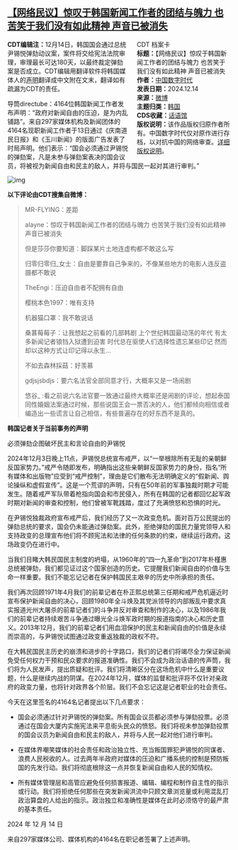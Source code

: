 <!--1734216956000-->
[【网络民议】惊叹于韩国新闻工作者的团结与魄力 也苦笑于我们没有如此精神 声音已被消失](https://chinadigitaltimes.net/chinese/713995.html)
------

<div style="width:42%;float:right;padding-left:20px;"><div class="su-spoiler su-spoiler-style-fancy su-spoiler-icon-chevron-circle" data-scroll-offset="0" data-anchor-in-url="no"><div class="su-spoiler-title" tabindex="0" role="button"><span class="su-spoiler-icon"></span>CDT 档案卡</div><div class="su-spoiler-content su-u-clearfix su-u-trim"><strong>标题：</strong>【网络民议】惊叹于韩国新闻工作者的团结与魄力 也苦笑于我们没有如此精神 声音已被消失<br><strong>作者：</strong><a href="https://chinadigitaltimes.net/space/中国数字时代" target="_blank">中国数字时代</a><br><strong>发表日期：</strong>2024.12.14<br><strong>来源：</strong><a href="" target="_blank">微博</a><br><strong>主题归类：</strong><a href="https://chinadigitaltimes.net/space/韩国" target="_blank">韩国</a><br><strong>CDS收藏：</strong><a href="https://chinadigitaltimes.net/space/%E8%AF%9D%E8%AF%AD%E9%A6%86" target="_blank" rel="noopener">话语馆</a><br><strong>版权说明：</strong>该作品版权归原作者所有。中国数字时代仅对原作进行存档，以对抗中国的网络审查。<a href="https://chinadigitaltimes.net/chinese/copyright">详细版权说明</a>。</div></div></div><p><strong>CDT编辑注：</strong>12月14日，韩国国会通过总统尹锡悦弹劾动议案，案件将交给宪法法院审理，审理最长可达180天，以最终裁定弹劾案是否成立。CDT编辑用翻译软件将韩国媒体人的<a href="https://www.mediatoday.co.kr/news/articleView.html?idxno=323081" title="声明">声明</a>翻译成中文附在文末，翻译如有疏漏为CDT的责任。</p><p>导筒directube：4164位韩国新闻工作者发布声明：“政府对新闻自由的压迫，是为内乱铺路”。来自297家媒体机构及新闻团体的4164名现职新闻工作者于13日通过《庆南道民日报》和《玉川新闻》的版面广告发表了时局声明。他们表示：“国会必须通过尹锡悦的弹劾案，凡是未参与弹劾案表决的国会议员，将被视为新闻自由和民主的敌人，并将与国民一起对其进行审判。”</p><p><img decoding="async" src="https://chinadigitaltimes.net/chinese/files/2024/12/006YD9ptly1hwk5yci1zuj30u016ytv4.jpg" alt="img"></p><p><strong>以下评论由CDT搜集自微博：</strong></p><blockquote><p>MR-FLYING：差距</p><p>alayne：惊叹于韩国新闻工作者的团结与魄力 也苦笑于我们没有如此精神 声音已被消失</p><p>但是莎莎你要知道：脚踩某片土地连虚构都不敢这么写</p><p>归零归零归_女士：自由是要靠自己争来的，不像某些地方的电影人连反盗摄都不敢说</p><p>TheEngi：压迫自由者不配拥有自由</p><p>樱桃本色1997：唯有支持</p><p>机器猫口罩：我不敢说话</p><p>桑葚莓莓子：让我想起之前看的几部韩剧 上个世纪韩国最动荡的年代 有太多新闻记者锒铛入狱遭到迫害 时代总在驱使人们选择性遗忘某些印记 然而却以这种方式让印记得以永生…</p><p>不如去森林採菇：好羡慕</p><p>gdjsjsbdjs：要六名法官全部同意才行，大概率又是一场闹剧</p><p>悠谷_ :看之前说六名法官要一致通过最终大概率还是闹剧的评论，想起泰国同性婚姻法案通过时候，那些说国王会一票否决的人，他们都倾向相信或者编造出一些谎言让自己相信，有些普遍存在的好东西不是真的。</p></blockquote><p><strong>韩国记者关于当前事务的声明</strong></p><p>必须弹劾企图破坏民主和言论自由的尹锡悦</p><p>2024年12月3日晚上11点，尹锡悦总统宣布戒严，以“一举根除所有无耻的亲朝鲜反国家势力。”戒严令随即发布，明确指出这些亲朝鲜反国家势力的身份，指名“所有媒体和出版物”应受到“戒严控制”，理由是它们散布无法明确定义的“假新闻、舆论操纵和虚假宣传”。这是一个荒谬的声明，只有在50年前的军事独裁时期才可能发生。随着戒严军队带着枪指向国会和市民侵入，所有在韩国的记者都回忆起军政时期对新闻的审查和控制，他们曾被军靴践踏，度过了充满愤怒和恐惧的时光。</p><p>在尹锡悦独裁政府宣布戒严后，我们经历了又一次政变危机。面对百万公民提出的弹劾总统的要求，国会仍未能通过弹劾案。此外，拒绝弹劾的国民力量党领导人和支持政变的总理宣布他们将不顾宪法和法律的任何条款的约束，继续运行政府。这场政变仍在进行中。</p><p>当我们目睹大韩民国民主制度的坍塌，从1960年的“四一九革命”到2017年朴槿惠总统被弹劾，我们都见证过这个国家创造的历史。它提醒我们新闻自由的价值与生命一样重要。我们不能忘记记者在保护韩国民主艰辛的历史中所承担的责任。</p><p>我们再次回顾1971年4月我们的前辈记者在朴正熙总统第三任期和戒严危机逼近时宣布保护新闻自由的决心，回顾1980年全斗焕及其党派领导的内部叛乱中要求真实报道光州大屠杀的前辈记者们的斗争并反对审查和制作的决心，以及1986年我们的前辈记者持续艰苦斗争通过曝光全斗焕军政时期的报道指南的决心和历史意义。2013年12月，我们的前辈记者们用血泪保护的民主和新闻自由的价值是永续而崇高的，与尹锡悦试图通过政变重返独裁的政权不符。</p><p>在大韩民国民主历史的崩溃和进步的十字路口，我们的记者们将竭尽全力保证新闻免受任何权力干预和民众要求的报道准确性。我们不会成为政治话语的传声筒，我们将为人民发声，提出质疑和批评。我们将清晰区分在这场危机中什么是重要议题，什么是继续内战的阴谋。在2024年12月，媒体的监督和批评将不仅针对亲政府的政变力量，也将针对政界各个阶层。我们不会忘记这是记者职业的社会责任。</p><p>今天在这里签名的4164名记者提出以下几点要求：</p><ul><li><p>国会必须通过针对尹锡悦的弹劾案。所有国会议员都必须参与弹劾投票。必须通过在国会大厦内实施宪法来平息街头民众的愤怒。我们将视未参加弹劾投票的国会议员为新闻自由和民主的敌人，并将与人民一起对他们进行审判。</p></li><li><p>在媒体界嘲笑媒体的社会责任和政治独立性、充当叛国罪犯尹锡悦的同谋者、浪费人民税收的人。过去两年半政府对媒体的压迫和广播系统的控制是预防叛国的先发行动。我们将彻底根除这一点并恢复新闻自由和人民的知情权。</p></li><li><p>所有媒体管理层和高管应避免任何损害报道、编辑、编程和制作自主性的指示或行动。我们将拒绝任何那些在突发新闻洪流中只顾文章浏览量或利用混乱打政治算盘的人给出的指示。政治独立和准确性是媒体在此时必须恪守的最严肃的基本责任。</p></li></ul><p>2024 年 12 月 14 日</p><p>来自297家媒体公司、媒体机构的4164名在职记者签署了上述声明。</p><div class="addtoany_share_save_container addtoany_content addtoany_content_bottom"><div class="a2a_kit a2a_kit_size_32 addtoany_list" data-a2a-url="https://chinadigitaltimes.net/chinese/713995.html" data-a2a-title="【网络民议】惊叹于韩国新闻工作者的团结与魄力 也苦笑于我们没有如此精神 声音已被消失"><a class="a2a_button_facebook" href="https://www.addtoany.com/add_to/facebook?linkurl=https%3A%2F%2Fchinadigitaltimes.net%2Fchinese%2F713995.html&amp;linkname=%E3%80%90%E7%BD%91%E7%BB%9C%E6%B0%91%E8%AE%AE%E3%80%91%E6%83%8A%E5%8F%B9%E4%BA%8E%E9%9F%A9%E5%9B%BD%E6%96%B0%E9%97%BB%E5%B7%A5%E4%BD%9C%E8%80%85%E7%9A%84%E5%9B%A2%E7%BB%93%E4%B8%8E%E9%AD%84%E5%8A%9B%20%E4%B9%9F%E8%8B%A6%E7%AC%91%E4%BA%8E%E6%88%91%E4%BB%AC%E6%B2%A1%E6%9C%89%E5%A6%82%E6%AD%A4%E7%B2%BE%E7%A5%9E%20%E5%A3%B0%E9%9F%B3%E5%B7%B2%E8%A2%AB%E6%B6%88%E5%A4%B1" title="Facebook" rel="nofollow noopener" target="_blank"></a><a class="a2a_button_twitter" href="https://www.addtoany.com/add_to/twitter?linkurl=https%3A%2F%2Fchinadigitaltimes.net%2Fchinese%2F713995.html&amp;linkname=%E3%80%90%E7%BD%91%E7%BB%9C%E6%B0%91%E8%AE%AE%E3%80%91%E6%83%8A%E5%8F%B9%E4%BA%8E%E9%9F%A9%E5%9B%BD%E6%96%B0%E9%97%BB%E5%B7%A5%E4%BD%9C%E8%80%85%E7%9A%84%E5%9B%A2%E7%BB%93%E4%B8%8E%E9%AD%84%E5%8A%9B%20%E4%B9%9F%E8%8B%A6%E7%AC%91%E4%BA%8E%E6%88%91%E4%BB%AC%E6%B2%A1%E6%9C%89%E5%A6%82%E6%AD%A4%E7%B2%BE%E7%A5%9E%20%E5%A3%B0%E9%9F%B3%E5%B7%B2%E8%A2%AB%E6%B6%88%E5%A4%B1" title="Twitter" rel="nofollow noopener" target="_blank"></a><a class="a2a_button_telegram" href="https://www.addtoany.com/add_to/telegram?linkurl=https%3A%2F%2Fchinadigitaltimes.net%2Fchinese%2F713995.html&amp;linkname=%E3%80%90%E7%BD%91%E7%BB%9C%E6%B0%91%E8%AE%AE%E3%80%91%E6%83%8A%E5%8F%B9%E4%BA%8E%E9%9F%A9%E5%9B%BD%E6%96%B0%E9%97%BB%E5%B7%A5%E4%BD%9C%E8%80%85%E7%9A%84%E5%9B%A2%E7%BB%93%E4%B8%8E%E9%AD%84%E5%8A%9B%20%E4%B9%9F%E8%8B%A6%E7%AC%91%E4%BA%8E%E6%88%91%E4%BB%AC%E6%B2%A1%E6%9C%89%E5%A6%82%E6%AD%A4%E7%B2%BE%E7%A5%9E%20%E5%A3%B0%E9%9F%B3%E5%B7%B2%E8%A2%AB%E6%B6%88%E5%A4%B1" title="Telegram" rel="nofollow noopener" target="_blank"></a><a class="a2a_button_reddit" href="https://www.addtoany.com/add_to/reddit?linkurl=https%3A%2F%2Fchinadigitaltimes.net%2Fchinese%2F713995.html&amp;linkname=%E3%80%90%E7%BD%91%E7%BB%9C%E6%B0%91%E8%AE%AE%E3%80%91%E6%83%8A%E5%8F%B9%E4%BA%8E%E9%9F%A9%E5%9B%BD%E6%96%B0%E9%97%BB%E5%B7%A5%E4%BD%9C%E8%80%85%E7%9A%84%E5%9B%A2%E7%BB%93%E4%B8%8E%E9%AD%84%E5%8A%9B%20%E4%B9%9F%E8%8B%A6%E7%AC%91%E4%BA%8E%E6%88%91%E4%BB%AC%E6%B2%A1%E6%9C%89%E5%A6%82%E6%AD%A4%E7%B2%BE%E7%A5%9E%20%E5%A3%B0%E9%9F%B3%E5%B7%B2%E8%A2%AB%E6%B6%88%E5%A4%B1" title="Reddit" rel="nofollow noopener" target="_blank"></a><a class="a2a_button_whatsapp" href="https://www.addtoany.com/add_to/whatsapp?linkurl=https%3A%2F%2Fchinadigitaltimes.net%2Fchinese%2F713995.html&amp;linkname=%E3%80%90%E7%BD%91%E7%BB%9C%E6%B0%91%E8%AE%AE%E3%80%91%E6%83%8A%E5%8F%B9%E4%BA%8E%E9%9F%A9%E5%9B%BD%E6%96%B0%E9%97%BB%E5%B7%A5%E4%BD%9C%E8%80%85%E7%9A%84%E5%9B%A2%E7%BB%93%E4%B8%8E%E9%AD%84%E5%8A%9B%20%E4%B9%9F%E8%8B%A6%E7%AC%91%E4%BA%8E%E6%88%91%E4%BB%AC%E6%B2%A1%E6%9C%89%E5%A6%82%E6%AD%A4%E7%B2%BE%E7%A5%9E%20%E5%A3%B0%E9%9F%B3%E5%B7%B2%E8%A2%AB%E6%B6%88%E5%A4%B1" title="WhatsApp" rel="nofollow noopener" target="_blank"></a><a class="a2a_button_email" href="https://www.addtoany.com/add_to/email?linkurl=https%3A%2F%2Fchinadigitaltimes.net%2Fchinese%2F713995.html&amp;linkname=%E3%80%90%E7%BD%91%E7%BB%9C%E6%B0%91%E8%AE%AE%E3%80%91%E6%83%8A%E5%8F%B9%E4%BA%8E%E9%9F%A9%E5%9B%BD%E6%96%B0%E9%97%BB%E5%B7%A5%E4%BD%9C%E8%80%85%E7%9A%84%E5%9B%A2%E7%BB%93%E4%B8%8E%E9%AD%84%E5%8A%9B%20%E4%B9%9F%E8%8B%A6%E7%AC%91%E4%BA%8E%E6%88%91%E4%BB%AC%E6%B2%A1%E6%9C%89%E5%A6%82%E6%AD%A4%E7%B2%BE%E7%A5%9E%20%E5%A3%B0%E9%9F%B3%E5%B7%B2%E8%A2%AB%E6%B6%88%E5%A4%B1" title="Email" rel="nofollow noopener" target="_blank"></a><a class="a2a_button_copy_link" href="https://www.addtoany.com/add_to/copy_link?linkurl=https%3A%2F%2Fchinadigitaltimes.net%2Fchinese%2F713995.html&amp;linkname=%E3%80%90%E7%BD%91%E7%BB%9C%E6%B0%91%E8%AE%AE%E3%80%91%E6%83%8A%E5%8F%B9%E4%BA%8E%E9%9F%A9%E5%9B%BD%E6%96%B0%E9%97%BB%E5%B7%A5%E4%BD%9C%E8%80%85%E7%9A%84%E5%9B%A2%E7%BB%93%E4%B8%8E%E9%AD%84%E5%8A%9B%20%E4%B9%9F%E8%8B%A6%E7%AC%91%E4%BA%8E%E6%88%91%E4%BB%AC%E6%B2%A1%E6%9C%89%E5%A6%82%E6%AD%A4%E7%B2%BE%E7%A5%9E%20%E5%A3%B0%E9%9F%B3%E5%B7%B2%E8%A2%AB%E6%B6%88%E5%A4%B1" title="Copy Link" rel="nofollow noopener" target="_blank"></a><a class="a2a_dd addtoany_share_save addtoany_share" href="https://www.addtoany.com/share"></a></div></div>
